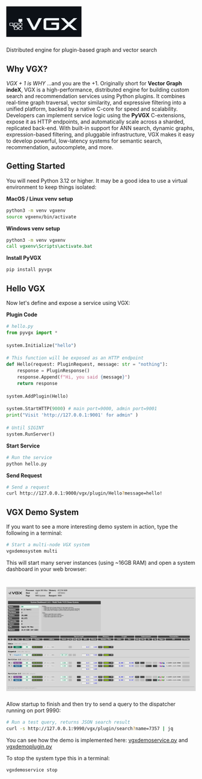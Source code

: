 # <img src="./vgx/src/resources/WEB-ROOT/artifacts/logo_w-b.png" alt="VGX" width="200"/>

Distributed engine for plugin-based graph and vector search

## Why VGX?

*VGX + 1 is WHY* ...and you are the +1. Originally short for **Vector Graph indeX**, VGX is a high-performance, distributed engine for building custom search and recommendation services using Python plugins. It combines real-time graph traversal, vector similarity, and expressive filtering into a unified platform, backed by a native C-core for speed and scalability. Developers can implement service logic using the **PyVGX** C-extensions, expose it as HTTP endpoints, and automatically scale across a sharded, replicated back-end. With built-in support for ANN search, dynamic graphs, expression-based filtering, and pluggable infrastructure, VGX makes it easy to develop powerful, low-latency systems for semantic search, recommendation, autocomplete, and more.

## Getting Started

You will need Python 3.12 or higher. It may be a good idea to use a virtual environment to keep things isolated:

**MacOS / Linux venv setup**
```bash
python3 -m venv vgxenv
source vgxenv/bin/activate
```

**Windows venv setup**
```bat
python3 -m venv vgxenv
call vgxenv\Scripts\activate.bat
```

**Install PyVGX**
```bash
pip install pyvgx
```

## Hello VGX

Now let's define and expose a service using VGX:

**Plugin Code**
```python
# hello.py
from pyvgx import *

system.Initialize("hello")

# This function will be exposed as an HTTP endpoint
def Hello(request: PluginRequest, message: str = "nothing"):
    response = PluginResponse()
    response.Append(f"Hi, you said {message}")
    return response

system.AddPlugin(Hello)

system.StartHTTP(9000) # main port=9000, admin port=9001
print("Visit 'http://127.0.0.1:9001' for admin" )

# Until SIGINT
system.RunServer()
```

**Start Service**
```bash
# Run the service
python hello.py
```

**Send Request**
```bash
# Send a request
curl http://127.0.0.1:9000/vgx/plugin/Hello?message=hello!
```

## VGX Demo System

If you want to see a more interesting demo system in action, type the following in a terminal:

```bash
# Start a multi-node VGX system
vgxdemosystem multi
```

This will start many server instances (using ~16GB RAM) and open a system dashboard in your web browser:

# <img src="./docs/src/pyvgx/images/ui_system.png" alt="SystemDashboard" width="768"/>

Allow startup to finish and then try to send a query to the dispatcher running on port 9990:

```bash
# Run a test query, returns JSON search result
curl -s http://127.0.0.1:9990/vgx/plugin/search?name=7357 | jq
```

You can see how the demo is implemented here: [vgxdemoservice.py](pyvgx/src/py/vgxdemoservice.py) and [vgxdemoplugin.py](pyvgx/src/py/vgxdemoplugin.py) 



To stop the system type this in a terminal:

```bash
vgxdemoservice stop
```








